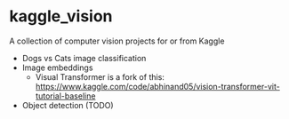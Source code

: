 # kaggle_vision

A collection of computer vision projects for or from Kaggle

* Dogs vs Cats image classification
* Image embeddings
  * Visual Transformer is a fork of this: https://www.kaggle.com/code/abhinand05/vision-transformer-vit-tutorial-baseline
* Object detection (TODO)
